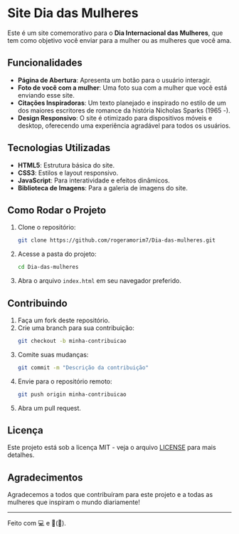 # Site Dia das Mulheres

Este é um site comemorativo para o **Dia Internacional das Mulheres**, que tem como objetivo você enviar para a mulher ou as mulheres que você ama.

## Funcionalidades

- **Página de Abertura**: Apresenta um botão para o usuário interagir.
- **Foto de você com a mulher**: Uma foto sua com a mulher que você está enviando esse site.
- **Citações Inspiradoras**: Um texto planejado e inspirado no estilo de um dos maiores escritores de romance da história Nicholas Sparks (1965 -).
- **Design Responsivo**: O site é otimizado para dispositivos móveis e desktop, oferecendo uma experiência agradável para todos os usuários.

## Tecnologias Utilizadas

- **HTML5**: Estrutura básica do site.
- **CSS3**: Estilos e layout responsivo.
- **JavaScript**: Para interatividade e efeitos dinâmicos.
- **Biblioteca de Imagens**: Para a galeria de imagens do site.

## Como Rodar o Projeto

1. Clone o repositório:
    ```bash
    git clone https://github.com/rogeramorim7/Dia-das-mulheres.git
    ```

2. Acesse a pasta do projeto:
    ```bash
    cd Dia-das-mulheres
    ```

3. Abra o arquivo `index.html` em seu navegador preferido.

## Contribuindo

1. Faça um fork deste repositório.
2. Crie uma branch para sua contribuição:
    ```bash
    git checkout -b minha-contribuicao
    ```
3. Comite suas mudanças:
    ```bash
    git commit -m "Descrição da contribuição"
    ```
4. Envie para o repositório remoto:
    ```bash
    git push origin minha-contribuicao
    ```
5. Abra um pull request.

## Licença

Este projeto está sob a licença MIT - veja o arquivo [LICENSE](LICENSE) para mais detalhes.

## Agradecimentos

Agradecemos a todos que contribuíram para este projeto e a todas as mulheres que inspiram o mundo diariamente!

---

Feito com 💻 e 💖(🧠).
